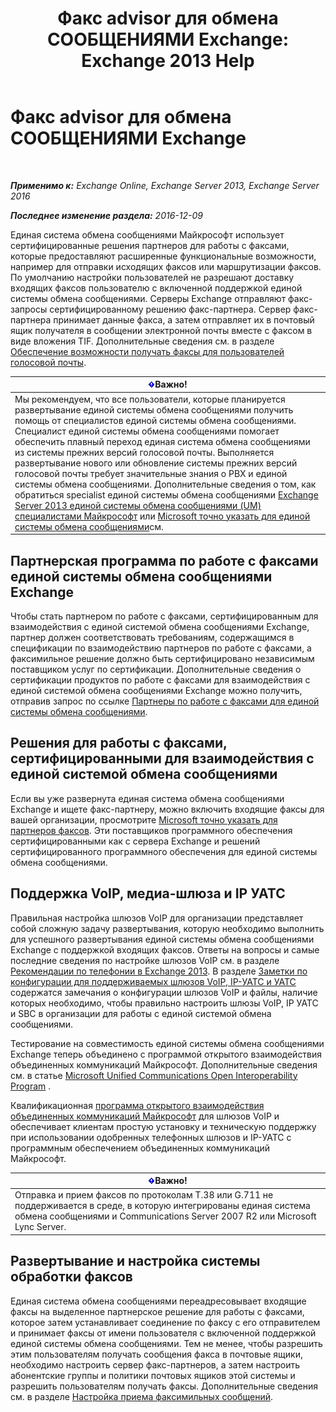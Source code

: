 ﻿---
title: 'Факс advisor для обмена СООБЩЕНИЯМИ Exchange: Exchange 2013 Help'
TOCTitle: Факс advisor для обмена СООБЩЕНИЯМИ Exchange
ms:assetid: 928a466d-cc0c-4160-bd4c-f0fc76b038d4
ms:mtpsurl: https://technet.microsoft.com/ru-ru/library/Ee364747(v=EXCHG.150)
ms:contentKeyID: 52059157
ms.date: 05/22/2018
mtps_version: v=EXCHG.150
ms.translationtype: MT
---

# Факс advisor для обмена СООБЩЕНИЯМИ Exchange

 

_**Применимо к:** Exchange Online, Exchange Server 2013, Exchange Server 2016_

_**Последнее изменение раздела:** 2016-12-09_

Единая система обмена сообщениями Майкрософт использует сертифицированные решения партнеров для работы с факсами, которые предоставляют расширенные функциональные возможности, например для отправки исходящих факсов или маршрутизации факсов. По умолчанию настройки пользователей не разрешают доставку входящих факсов пользователю с включенной поддержкой единой системы обмена сообщениями. Серверы Exchange отправляют факс-запросы сертифицированному решению факс-партнера. Сервер факс-партнера принимает данные факса, а затем отправляет их в почтовый ящик получателя в сообщении электронной почты вместе с факсом в виде вложения TIF. Дополнительные сведения см. в разделе [Обеспечение возможности получать факсы для пользователей голосовой почты](enable-voice-mail-users-to-receive-faxes-exchange-2013-help.md).

<table>
<thead>
<tr class="header">
<th><img src="images/Dd876857.important(EXCHG.150).gif" title="Важно" alt="Важно" />Важно!</th>
</tr>
</thead>
<tbody>
<tr class="odd">
<td>Мы рекомендуем, что все пользователи, которые планируется развертывание единой системы обмена сообщениями получить помощь от специалистов единой системы обмена сообщениями. Специалист единой системы обмена сообщениями помогает обеспечить плавный переход единая система обмена сообщениями из системы прежних версий голосовой почты. Выполняется развертывание нового или обновление системы прежних версий голосовой почты требует значительные знания о PBX и единой системы обмена сообщениями. Дополнительные сведения о том, как обратиться specialist единой системы обмена сообщениями <a href="http://go.microsoft.com/fwlink/p/?linkid=262708">Exchange Server 2013 единой системы обмена сообщениями (UM) специалистами Майкрософт</a> или <a href="https://go.microsoft.com/fwlink/p/?linkid=261951">Microsoft точно указать для единой системы обмена сообщениями</a>см.</td>
</tr>
</tbody>
</table>


## Партнерская программа по работе с факсами единой системы обмена сообщениями Exchange

Чтобы стать партнером по работе с факсами, сертифицированным для взаимодействия с единой системой обмена сообщениями Exchange, партнер должен соответствовать требованиям, содержащимся в спецификации по взаимодействию партнеров по работе с факсами, а факсимильное решение должно быть сертифицировано независимым поставщиком услуг по сертификации. Дополнительные сведения о сертификации продуктов по работе с факсами для взаимодействия с единой системой обмена сообщениями Exchange можно получить, отправив запрос по ссылке [Партнеры по работе с факсами для единой системы обмена сообщениями](mailto:fax-part@microsoft.com).

## Решения для работы с факсами, сертифицированными для взаимодействия с единой системой обмена сообщениями

Если вы уже развернута единая система обмена сообщениями Exchange и ищете факс-партнеру, можно включить входящие факсы для вашей организации, просмотрите [Microsoft точно указать для партнеров факсов](https://go.microsoft.com/fwlink/p/?linkid=190238). Эти поставщиков программного обеспечения сертифицированными как с сервера Exchange и решений сертифицированного программного обеспечения для единой системы обмена сообщениями.

## Поддержка VoIP, медиа-шлюза и IP УАТС

Правильная настройка шлюзов VoIP для организации представляет собой сложную задачу развертывания, которую необходимо выполнить для успешного развертывания единой системы обмена сообщениями Exchange с поддержкой входящих факсов. Ответы на вопросы и самые последние сведения по настройке шлюзов VoIP см. в разделе [Рекомендации по телефонии в Exchange 2013](telephony-advisor-for-exchange-2013-exchange-2013-help.md). В разделе [Заметки по конфигурации для поддерживаемых шлюзов VoIP, IP-УАТС и УАТС](configuration-notes-for-supported-voip-gateways-ip-pbxs-and-pbxs-exchange-2013-help.md) содержатся замечания о конфигурации шлюзов VoIP и файлы, наличие которых необходимо, чтобы правильно настроить шлюзы VoIP, IP УАТС и SBC в организации для работы с единой системой обмена сообщениями.

Тестирование на совместимость единой системы обмена сообщениями Exchange теперь объединено с программой открытого взаимодействия объединенных коммуникаций Майкрософт. Дополнительные сведения см. в статье [Microsoft Unified Communications Open Interoperability Program](http://go.microsoft.com/fwlink/p/?linkid=140722) .

Квалификационная [программа открытого взаимодействия объединенных коммуникаций Майкрософт](http://go.microsoft.com/fwlink/p/?linkid=140722) для шлюзов VoIP и обеспечивает клиентам простую установку и техническую поддержку при использовании одобренных телефонных шлюзов и IP-УАТС с программным обеспечением объединенных коммуникаций Майкрософт.

<table>
<thead>
<tr class="header">
<th><img src="images/Dd876857.important(EXCHG.150).gif" title="Важно" alt="Важно" />Важно!</th>
</tr>
</thead>
<tbody>
<tr class="odd">
<td>Отправка и прием факсов по протоколам T.38 или G.711 не поддерживается в среде, в которую интегрированы единая система обмена сообщениями и Communications Server 2007 R2 или Microsoft Lync Server.</td>
</tr>
</tbody>
</table>


## Развертывание и настройка системы обработки факсов

Единая система обмена сообщениями переадресовывает входящие факсы на выделенное партнерское решение для работы с факсами, которое затем устанавливает соединение по факсу с его отправителем и принимает факсы от имени пользователя с включенной поддержкой единой системы обмена сообщениями. Тем не менее, чтобы разрешить этим пользователям получать сообщения факса в почтовые ящики, необходимо настроить сервер факс-партнеров, а затем настроить абонентские группы и политики почтовых ящиков этой системы и разрешить пользователям получать факсы. Дополнительные сведения см. в разделе [Настройка приема факсимильных сообщений](setting-up-incoming-faxing-exchange-2013-help.md).

